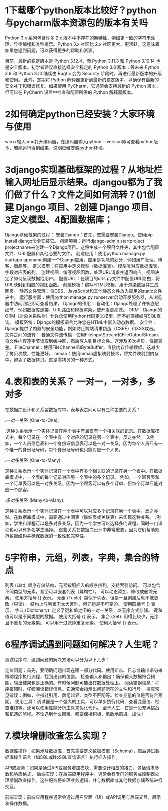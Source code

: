 # 1下载哪个python版本比较好？python与pycharm版本资源包的版本有关吗
Python 3.x 系列包含许多 2.x 版本中不存在的新特性，例如更一致的字符串处理、异步编程和类型提示。Python 3.x 社区比 2.x 社区更大、更活跃，这意味着如果您遇到问题，可以获得更多的帮助和资源。

目前，最新的稳定版本是 Python 3.12.4，而 Python 3.11.3 和 Python 3.10.14 也是安全版本。初学者建议直接选择安全稳定的 Python 3.8 版本；等未来 Python 3.9 和 Python 3.10 陆续由 Bugfix 变为 Security 阶段时，再进行最新版本的升级和使用。
此外，定期将 Python 解释器更新到最新的稳定版本，以确保有最新的安全补丁和错误修复。如果使用 PyCharm，它通常会支持最新的 Python 版本，但可以在 PyCharm 设置中检查和配置所需的 Python 解释器版本。

# 2如何确定python已经安装？大家环境与使用
win+r输入cmd打开编码器，在编码器输入python --version即可查看python版本，若能运行得到结果，说明已经安装python环境。

# 3django实现基础框架的过程？从地址栏输入网址后显示结果。djangou都为了我们做了什么？文件之间如何流转？()1创建 Django 项目、2创建 Django 项目、3定义模型、4配置数据库；
Django基础框架的过程：
安装Django：首先，您需要安装Django。使用pip install django命令安装它。
创建项目：运行django-admin startproject projectname来创建一个Django项目。这将生成一个项目文件夹，其中包含配置文件、URL配置和其他必要的文件。
创建应用：使用python manage.py startapp appname创建一个Django应用。应用是功能的划分，例如用户管理、博客、商品等。
定义模型：在应用中定义模型（数据库表）。模型类对应数据库表，字段对应表的列。
创建视图：编写视图函数，处理URL请求并返回响应。视图决定了如何呈现数据给用户。
配置URL：在项目的urls.py文件中配置URL路由，将URL映射到相应的视图函数。
创建模板：编写HTML模板，用于渲染数据并生成网页。
静态文件管理：将CSS、JavaScript和其他静态文件放入应用的static文件夹中。
运行服务器：使用python manage.py runserver启动开发服务器，从浏览器中访问网址即可查看结果。
Django的作用：
自动化：Django处理了许多底层细节，例如数据库连接、URL路由和模板渲染，使开发更高效。
ORM：Django的ORM（对象关系映射）允许您使用Python代码定义模型，而不必直接编写SQL查询。
模板系统：Django的模板语言允许您在HTML中嵌入动态数据。
安全性：Django提供了内置的安全功能，例如防止跨站请求伪造（CSRF）和XSS攻击。
文件之间的流转：
普通文件流传输：使用FileInputStream和FileOutputStream，将文件内容逐字节读取到缓冲区，然后写入到目标文件。这涉及多次拷贝，性能较差。
FileChannel：使用FileChannel和ByteBuffer，直接内存传输数据。这减少了拷贝次数，性能更好。
mmap：使用mmap虚拟映射技术，将文件映射到内存中，避免了数据拷贝。这是零拷贝的一种方式。
# 4.表和表的关系？ 一对一，一对多，多对多
在数据库设计和关系型数据库中，表与表之间可以有三种主要的关系：

.一对一关系 (One-to-One):

.这种关系表示一个实体记录在两个表中有且仅有一个相关联的记录。在数据库模式中，每个记录在一个表中有一个对应的记录在另一个表中，反之亦然。
3.例如，一个人员信息表和一个身份证信息表可以是一对一关系，因为每个人员只有一个唯一的身份证号码，每个身份证号码也只能对应一个人员。

.一对多关系 (One-to-Many):

这种关系表示一个实体记录在一个表中有多个相关联的记录在另一个表中。在数据库模式中，一个表的每个记录对应另一个表中的多个记录。
例如，一个顾客表和一个订单表可以是一对多关系，因为一个顾客可以有多个订单，但每个订单只能对应一个顾客。

.多对多关系 (Many-to-Many):

这种关系表示一个实体记录在一个表中可以对应多个记录在另一个表中，反之亦然。在数据库模式中，需要通过中间表（联结表或关联表）来实现这种关系。
.例如，学生和课程可以是多对多关系，因为一个学生可以选择多门课程，同时一门课程也可以有多名学生选择。
这些关系在数据库设计中非常重要，因为它们帮助规范数据结构并确保数据的一致性和完整性。
# 5字符串，元组，列表，字典，集合的特点
列表 (List):
顺序存储结构，元素按照插入的顺序排列，支持索引访问。
可以包含不同类型的元素，甚至可以嵌套列表（异构性）。
可以动态添加、修改或删除元素。
使用方括号 [] 表示。
元组 (Tuple):
类似于列表，但是一旦创建后就不能更改（只读）。
结构上与列表无太大区别，但元组是不可变的。
使用圆括号 () 表示。
字典 (Dictionary):
定义了键和值之间的一对一关系，以无序方式存储。
键和值可以是不同类型的数据。
使用大括号 {} 表示。
集合 (Set):
用得比较少，无序且不重复的元素集。
可以用于过滤掉重复元素。
使用大括号 {} 表示。
# 6程序调试遇到问题如何解决？人生呢？
调试程序时，遇到问题的解决方法可以分为以下几步：

定位问题：首先，要明确问题出现在哪一部分代码。使用断点、日志或输出语句来跟踪程序执行流程，找到出错的位置。
检查输入和输出：确保输入数据符合预期，输出结果也是正确的。有时候问题可能出在数据处理上。
阅读错误信息：程序报错时，仔细阅读错误信息。它通常会指示出问题所在的文件和行号。
排查常见错误：例如，空指针引用、数组越界、类型不匹配等。检查变量的值是否符合预期。
使用工具：调试器是一个强大的工具，可以单步执行代码、查看变量值、检查堆栈等。还可以使用性能分析工具来优化代码。
至于人生，它是一段充满挑战和机遇的旅程。不论遇到什么困难，都要保持积极、勇敢地前进。加油！
# 7.模块增删改查怎么实现？
数据库操作：如果涉及数据库，首先需要定义数据模型（Schema），然后通过数据库操作语言（如SQL或NoSQL查询语言）执行插入操作。

API或服务：如果是通过API或服务增加模块，需要设计相应的接口，包括请求参数和响应格式，
后端实现：在后端应用程序中，通常会有专门的服务或控制器处理增删改查操作。这些服务将处理业务逻辑，并与数据库或其他数据存储系统进行交互。

前端实现：前端应用程序通常会通过用户界面（UI）或API调用与后端交互，展示和操作数据。


